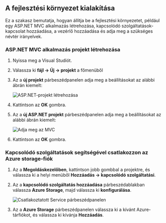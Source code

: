## <a name="set-up-the-development-environment"></a>A fejlesztési környezet kialakítása

Ez a szakasz bemutatja, hogyan állítja be a fejlesztési környezetet, például egy ASP.NET MVC alkalmazás létrehozása, kapcsolódó szolgáltatások-kapcsolat hozzáadása, a vezérlő hozzáadása és adja meg a szükséges névtér irányelvek.

### <a name="create-an-aspnet-mvc-app-project"></a>ASP.NET MVC alkalmazás projekt létrehozása

1. Nyissa meg a Visual Studiót.

1. Válassza ki **fájl -> Új -> projekt** a főmenüből

1. Az a **új projekt** párbeszédpanelen adja meg a beállításokat az alábbi ábrán kiemelt:

    ![ASP.NET-projekt létrehozása](./media/vs-storage-aspnet-getting-started-setup-dev-env/vs-storage-aspnet-getting-started-setup-dev-env-1.png)

1. Kattintson az **OK** gombra.

1. Az a **új ASP.NET projekt** párbeszédpanelen adja meg a beállításokat az alábbi ábrán kiemelt:

    ![Adja meg az MVC](./media/vs-storage-aspnet-getting-started-setup-dev-env/vs-storage-aspnet-getting-started-setup-dev-env-2.png)

1. Kattintson az **OK** gombra.

### <a name="use-connected-services-to-connect-to-an-azure-storage-account"></a>Kapcsolódó szolgáltatások segítségével csatlakozzon az Azure storage-fiók

1. Az a **Megoldáskezelőben**, kattintson jobb gombbal a projektre, és válassza ki a helyi menüből **Hozzáadás -> kapcsolódó szolgáltatási**.

1. Az a **kapcsolódó szolgáltatás hozzáadása** párbeszédablakban válassza **Azure Storage**, majd válassza ki **konfigurálása**.

    ![Csatlakoztatott Service párbeszédpanelen](./media/vs-storage-aspnet-getting-started-setup-dev-env/vs-storage-aspnet-getting-started-setup-dev-env-3.png)

1. Az a **Azure Storage** párbeszédpanelen válassza ki a kívánt Azure-tárfiókot, és válassza ki kívánja **Hozzáadás**.
